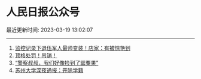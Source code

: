 # 人民日报公众号

最近更新时间: 2023-03-19 13:02:07

--- 
1. [监控记录下退伍军人最帅变装！店家：有被惊艳到](https://mp.weixin.qq.com/s/ZClftp6_NaVj4pAVsPVziA) 
2. [顶格处罚！吊销！](https://mp.weixin.qq.com/s/toTWLCQVBN0soZRpUHZ_kg) 
3. [“警察叔叔，我们好像捡到了罂粟果”](https://mp.weixin.qq.com/s/EzqnsZECcgmRe_sw70N6lA) 
4. [苏州大学深夜通报：开除学籍](https://mp.weixin.qq.com/s/TGxYxHWNzL_ABRTQGoKHDA) 
